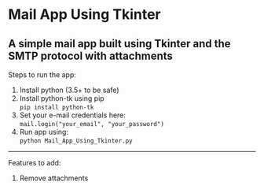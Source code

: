 # Mail App Using Tkinter
## A simple mail app built using Tkinter and the SMTP protocol with attachments

Steps to run the app:

1. Install python (3.5+ to be safe)
2. Install python-tk using pip<br/>
`pip install python-tk`
3. Set your e-mail credentials here:<br/>
`mail.login("your_email", "your_password")`
4. Run app using:<br/>
`python Mail_App_Using_Tkinter.py`

---
Features to add:
1. Remove attachments
